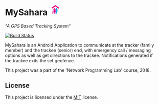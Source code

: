 # MySahara <img src="app/src/main/res/drawable/logo.png" alt="logo" width="35"/> 
*"A GPS Based Tracking System"*

[![Build Status](https://travis-ci.org/gavindsouza/MySahara.svg?branch=master)](https://travis-ci.org/gavindsouza/MySahara)

MySahara is an Android Application to communicate at the tracker (family member) and the trackee (senior) end, with emergency call / messaging options as well as get directions to the trackee. Notifications generated if the trackee exits the set geofence.

This project was a part of the 'Network Programming Lab' course, 2018. 

License
-------

This project is licensed under the [MIT] license.

[MIT]: LICENSE
[logo]: /app/src/main/res/drawable/logo.png
